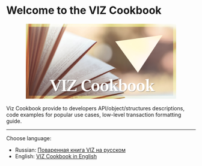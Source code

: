 # Welcome to the VIZ Cookbook

<p align="center">
<img height="200" src="meta.png" alt="VIZ Cookbook">
</p>

Viz Cookbook provide to developers API/object/structures descriptions, code examples for popular use cases, low-level transaction formatting guide.

***

Choose language:
* Russian: [Поваренная книга VIZ на русском](/ru/contents.md)
* English: [VIZ Cookbook in English](/en/contents.md)

